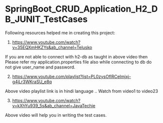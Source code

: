 # SpringBoot_CRUD_Application_H2_DB_JUNIT_TestCases

Following resources helped me in creating this project:

1) https://www.youtube.com/watch?v=35EQXmHKZYs&ab_channel=Telusko

If you are not able to connect with h2-db as taught in above video then
Please refer my application.properties file also while connecting to db do not give user_name and password.

2) https://www.youtube.com/playlist?list=PL0zysOflRCelmjxj-g4jLr3WKraSU_e8q

Above video playlist link is in hindi language .. Watch from video1 to video23

3) https://www.youtube.com/watch?v=kXhYu939_5s&ab_channel=JavaTechie

Above video will help you in writing the test cases.
